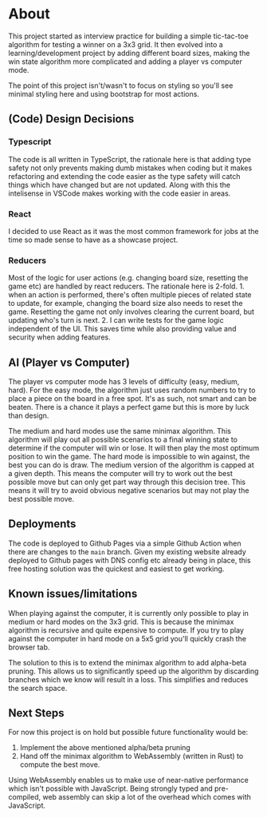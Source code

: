# About

This project started as interview practice for building a simple tic-tac-toe algorithm for testing a winner on a 3x3 grid. It then evolved
into a learning/development project by adding different board sizes, making the win state algorithm more complicated and adding a player vs computer mode.

The point of this project isn't/wasn't to focus on styling so you'll see minimal styling here and using bootstrap for most actions.

## (Code) Design Decisions

### Typescript

The code is all written in TypeScript, the rationale here is that adding type safety not only prevents making dumb mistakes when coding but it makes
refactoring and extending the code easier as the type safety will catch things which have changed but are not updated. Along with this the intelisense in VSCode makes working with the code easier in areas.

### React

I decided to use React as it was the most common framework for jobs at the time so made sense to have as a showcase project.

### Reducers

Most of the logic for user actions (e.g. changing board size, resetting the game etc) are handled by react reducers. The rationale here is 2-fold. 1. when an action is performed, there's often multiple pieces of related state to update, for example, changing the board size also needs to reset the game. Resetting the game not only involves clearing the current board, but updating who's turn is next. 2. I can write tests for the game logic independent of the UI. This saves time while also providing value and security when adding features.

## AI (Player vs Computer)

The player vs computer mode has 3 levels of difficulty (easy, medium, hard). For the easy mode, the algorithm just uses random numbers to try to place a piece on the board in a free spot. It's as such, not smart and can be beaten. There is a chance it plays a perfect game but this is more by luck than design.

The medium and hard modes use the same minimax algorithm. This algorithm will play out all possible scenarios to a final winning state to determine if the computer will win or lose. It will then play the most optimum position to win the game. The hard mode is impossible to win against, the best you can do is draw. The medium version of the algorithm is capped at a given depth. This means the computer will try to work out the best possible move but can only get part way through this decision tree. This means it will try to avoid obvious negative scenarios but may not play the best possible move.

## Deployments

The code is deployed to Github Pages via a simple Github Action when there are changes to the `main` branch. Given my existing website already deployed to Github pages with DNS config etc already being in place, this free hosting solution was the quickest and easiest to get working.

## Known issues/limitations

When playing against the computer, it is currently only possible to play in medium or hard modes on the 3x3 grid. This is because the minimax algorithm is recursive and quite expensive to compute. If you try to play against the computer in hard mode on a 5x5 grid you'll quickly crash the browser tab.

The solution to this is to extend the minimax algorithm to add alpha-beta pruning. This allows us to significantly speed up the algorithm by discarding branches which we know will result in a loss. This simplifies and reduces the search space.

## Next Steps

For now this project is on hold but possible future functionality would be:

1. Implement the above mentioned alpha/beta pruning
2. Hand off the minimax algorithm to WebAssembly (written in Rust) to compute the best move.

Using WebAssembly enables us to make use of near-native performance which isn't possible with JavaScript. Being strongly typed and pre-compiled, web assembly can skip a lot of the overhead which comes with JavaScript.

